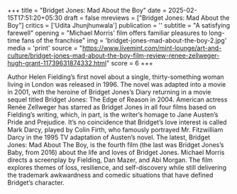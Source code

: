 +++
title = "Bridget Jones: Mad About the Boy"
date = 2025-02-15T17:51:20+05:30
draft = false
mreviews = ["Bridget Jones: Mad About the Boy"]
critics = ['Udita Jhunjhunwala']
publication = ''
subtitle = "A satisfying farewell"
opening = "Michael Morris' film offers familiar pleasures to long-time fans of the franchise"
img = 'bridget-jones-mad-about-the-boy-2.jpg'
media = 'print'
source = "https://www.livemint.com/mint-lounge/art-and-culture/bridget-jones-mad-about-the-boy-film-review-renee-zellweger-hugh-grant-11739631874332.html"
score = 6
+++

Author Helen Fielding’s first novel about a single, thirty-something woman living in London was released in 1996. The novel was adapted into a movie in 2001, with the heroine of Bridget Jones’s Diary returning in a movie sequel titled Bridget Jones: The Edge of Reason in 2004. American actress Renée Zellweger has starred as Bridget Jones in all four films based on Fielding’s writing, which, in part, is the writer’s homage to Jane Austen’s Pride and Prejudice. It’s no coincidence that Bridget’s love interest is called Mark Darcy, played by Colin Firth, who famously portrayed Mr. Fitzwilliam Darcy in the 1995 TV adaptation of Austen’s novel. The latest, Bridget Jones: Mad About The Boy, is the fourth film (the last was Bridget Jones’s Baby, from 2016) about the life and loves of Bridget Jones. Michael Morris directs a screenplay by Fielding, Dan Mazer, and Abi Morgan. The film explores themes of loss, resilience, and self-discovery while still delivering the trademark awkwardness and comedic situations that have defined Bridget’s character.

